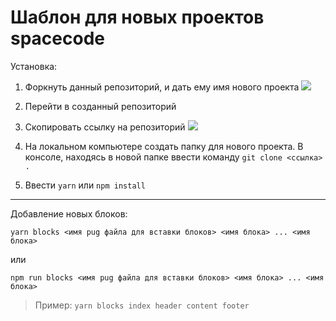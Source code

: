# Шаблон для новых проектов spacecode
Установка:

1. Форкнуть данный репозиторий, и дать ему имя нового проекта
![](https://image.prntscr.com/image/zGIFmQLIS-GXzxndOM1L9w.png)

2. Перейти в созданный репозиторий

3. Скопировать ссылку на репозиторий
![](https://image.prntscr.com/image/6qg4cYrCTVOEvGZWfYFxzQ.png)

4. На локальном компьютере создать папку для нового проекта. В консоле, находясь в новой папке ввести команду `git clone <ссылка> .`

5. Ввести `yarn` или `npm install`

-------

Добавление новых блоков:

`yarn blocks <имя pug файла для вставки блоков> <имя блока> ... <имя блока>`

или

`npm run blocks <имя pug файла для вставки блоков> <имя блока> ... <имя блока>`

>Пример:
>`yarn blocks index header content footer`



